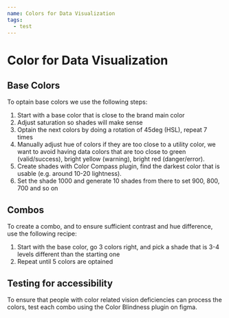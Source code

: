 ```yaml
---
name: Colors for Data Visualization
tags:
  - test
---
```


<!-- CODE IMPORTS -->

<!-- END CODE IMPORTS -->

# Color for Data Visualization

## Base Colors

To optain base colors we use the following steps:

1. Start with a base color that is close to the brand main color
1. Adjust saturation so shades will make sense
1. Optain the next colors by doing a rotation of 45deg (HSL), repeat 7 times
1. Manually adjust hue of colors if they are too close to a utility color, we want to avoid having data colors that are too close to green (valid/success), bright yellow (warning), bright red (danger/error).
1. Create shades with Color Compass plugin, find the darkest color that is usable (e.g. around 10-20 lightness).
1. Set the shade 1000 and generate 10 shades from there to set 900, 800, 700 and so on

## Combos

To create a combo, and to ensure sufficient contrast and hue difference, use the following recipe:

1. Start with the base color, go 3 colors right, and pick a shade that is 3-4 levels different than the starting one
1. Repeat until 5 colors are optained

## Testing for accessibility

To ensure that people with color related vision deficiencies can process the colors, test each combo using the Color Blindness plugin on figma.
